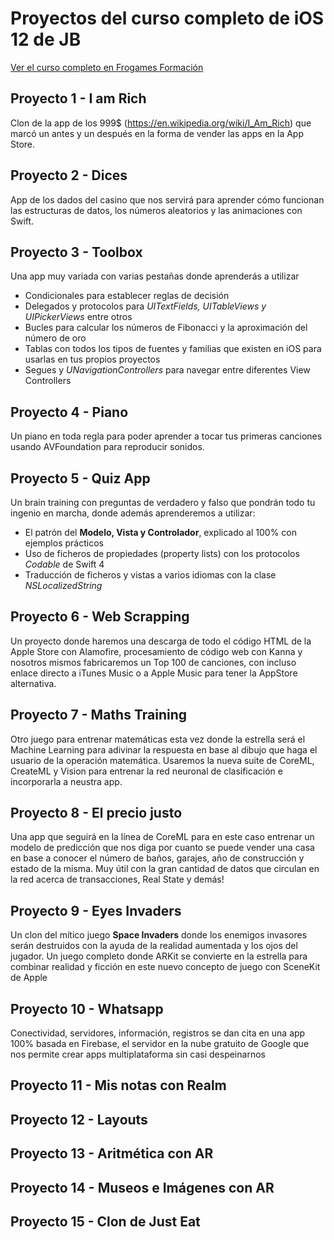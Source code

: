 # Proyectos del curso completo de iOS 12 de JB

[Ver el curso completo en Frogames Formación](https://cursos.frogamesformacion.com/courses/ios-12)

## Proyecto 1 - I am Rich
Clon de la app de los 999$ (https://en.wikipedia.org/wiki/I_Am_Rich) que marcó un antes y un después en la forma de vender las apps en la App Store. 

## Proyecto 2 - Dices
App de los dados del casino que nos servirá para aprender cómo funcionan las estructuras de datos, los números aleatorios y las animaciones con Swift.

## Proyecto 3 - Toolbox
Una app muy variada con varias pestañas donde aprenderás a utilizar

* Condicionales para establecer reglas de decisión
* Delegados y protocolos para *UITextFields, UITableViews y UIPickerViews* entre otros
* Bucles para calcular los números de Fibonacci y la aproximación del número de oro
* Tablas con todos los tipos de fuentes y familias que existen en iOS para usarlas en tus propios proyectos
* Segues y *UNavigationControllers* para navegar entre diferentes View Controllers

## Proyecto 4 - Piano
Un piano en toda regla para poder aprender a tocar tus primeras canciones usando AVFoundation para reproducir sonidos.

## Proyecto 5 - Quiz App
Un brain training con preguntas de verdadero y falso que pondrán todo tu ingenio en marcha, donde además aprenderemos a utilizar:

* El patrón del **Modelo, Vista y Controlador**, explicado al 100% con ejemplos prácticos
* Uso de ficheros de propiedades (property lists) con los protocolos *Codable* de Swift 4
* Traducción de ficheros y vistas a varios idiomas con la clase *NSLocalizedString*

## Proyecto 6 - Web Scrapping
Un proyecto donde haremos una descarga de todo el código HTML de la Apple Store con Alamofire, procesamiento de código web con Kanna y nosotros mismos fabricaremos un Top 100 de canciones, con incluso enlace directo a iTunes Music o a Apple Music para tener la AppStore alternativa.

## Proyecto 7 - Maths Training
Otro juego para entrenar matemáticas esta vez donde la estrella será el Machine Learning para adivinar la respuesta en base al dibujo que haga el usuario de la operación matemática. Usaremos la nueva suite de CoreML, CreateML y Vision para entrenar la red neuronal de clasificación e incorporarla a neustra app. 

## Proyecto 8 - El precio justo
Una app que seguirá en la línea de CoreML para en este caso entrenar un modelo de predicción que nos diga por cuanto se puede vender una casa en base a conocer el número de baños, garajes, año de construcción y estado de la misma. Muy útil con la gran cantidad de datos que circulan en la red acerca de transacciones, Real State y demás!

## Proyecto 9 - Eyes Invaders
Un clon del mítico juego **Space Invaders** donde los enemigos invasores serán destruidos con la ayuda de la realidad aumentada y los ojos del jugador. Un juego completo donde ARKit se convierte en la estrella para combinar realidad y ficción en este nuevo concepto de juego con SceneKit de Apple

## Proyecto 10 - Whatsapp
Conectividad, servidores, información, registros se dan cita en una app 100% basada en Firebase, el servidor en la nube gratuito de Google que nos permite crear apps multiplataforma sin casi despeinarnos

## Proyecto 11 - Mis notas con Realm

## Proyecto 12 - Layouts

## Proyecto 13 - Aritmética con AR

## Proyecto 14 - Museos e Imágenes con AR

## Proyecto 15 - Clon de Just Eat

